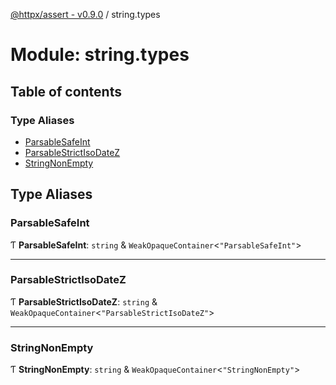 [@httpx/assert - v0.9.0](../README.md) / string.types

# Module: string.types

## Table of contents

### Type Aliases

- [ParsableSafeInt](string_types.md#parsablesafeint)
- [ParsableStrictIsoDateZ](string_types.md#parsablestrictisodatez)
- [StringNonEmpty](string_types.md#stringnonempty)

## Type Aliases

### ParsableSafeInt

Ƭ **ParsableSafeInt**: `string` & `WeakOpaqueContainer`\<``"ParsableSafeInt"``\>

___

### ParsableStrictIsoDateZ

Ƭ **ParsableStrictIsoDateZ**: `string` & `WeakOpaqueContainer`\<``"ParsableStrictIsoDateZ"``\>

___

### StringNonEmpty

Ƭ **StringNonEmpty**: `string` & `WeakOpaqueContainer`\<``"StringNonEmpty"``\>

